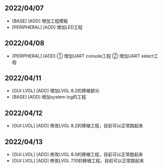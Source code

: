 ## 2022/04/07

- [BASE] [ADD]  增加工程模板
- [PERIPHERAL] [ADD]  增加LED工程

## 2022/04/08

- [PERIPHERAL] [ADD]  ① 增加UART console工程 ② 增加UART select工程

## 2022/04/11

- [GUI LVGL] [ADD]  增加LVGL 8.2的移植部分
- [BASE] [ADD]  增加system log的工程

## 2022/04/12

- [GUI LVGL] [ADD]  修改LVGL 8.2的移植工程，目前可以正常跑起来

## 2022/04/13

- [GUI LVGL] [ADD]  修改LVGL 8.0的移植工程，目前可以正常跑起来
- [GUI LVGL] [ADD]  修改LVGL 7.10的移植工程，目前可以正常跑起来